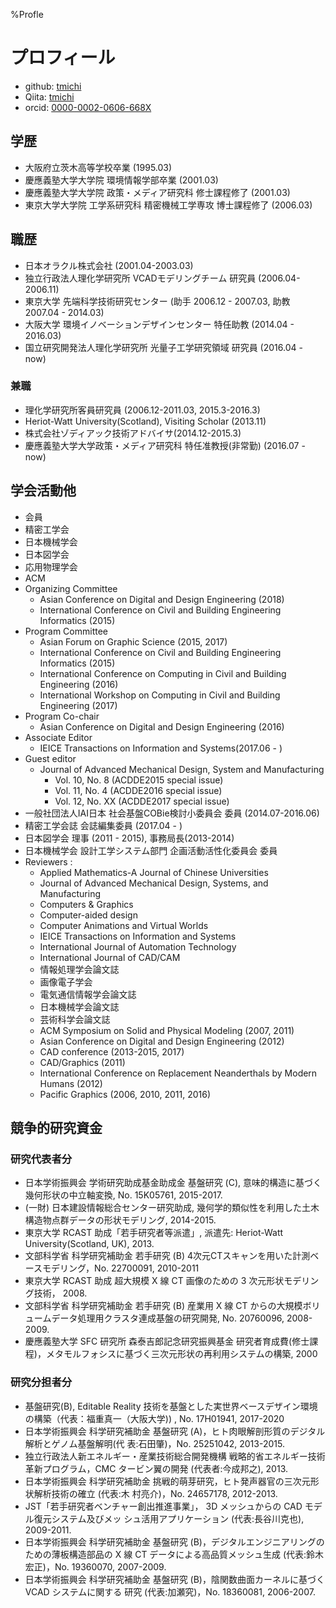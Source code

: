 %Profle
# プロフィール
 - github:  [tmichi](https://github.com/tmichi/)
 - Qiita:  [tmichi](https://qiita.com/tmichi/)
 - orcid:  [0000-0002-0606-668X](https://orcid.org/0000-0002-0606-668X)

## 学歴
 - 大阪府立茨木高等学校卒業 (1995.03)
 - 慶應義塾大学大学院 環境情報学部卒業 (2001.03)
 - 慶應義塾大学大学院 政策・メディア研究科 修士課程修了 (2001.03)
 - 東京大学大学院 工学系研究科 精密機械工学専攻 博士課程修了 (2006.03)

## 職歴
 - 日本オラクル株式会社 (2001.04-2003.03)
 - 独立行政法人理化学研究所 VCADモデリングチーム 研究員 (2006.04-2006.11)
 - 東京大学 先端科学技術研究センター (助手 2006.12 - 2007.03, 助教 2007.04 - 2014.03)
 - 大阪大学 環境イノベーションデザインセンター 特任助教 (2014.04 - 2016.03)
 - 国立研究開発法人理化学研究所 光量子工学研究領域 研究員 (2016.04 - now)

### 兼職
 - 理化学研究所客員研究員 (2006.12-2011.03, 2015.3-2016.3)
 - Heriot-Watt University(Scotland), Visiting Scholar (2013.11)
 - 株式会社ゾディアック技術アドバイサ(2014.12-2015.3)
 - 慶應義塾大学大学政策・メディア研究科 特任准教授(非常勤) (2016.07 - now)

## 学会活動他
 - 会員
  - 精密工学会
  - 日本機械学会
  - 日本図学会
  - 応用物理学会
  - ACM
 - Organizing Committee
   - Asian Conference on Digital and Design Engineering (2018)
   - International Conference on Civil and Building Engineering Informatics (2015)
 - Program Committee
   - Asian Forum on Graphic Science (2015, 2017)
   - International Conference on Civil and Building Engineering Informatics (2015)
   - International Conference on Computing in Civil and Building Engineering (2016)
   - International Workshop on Computing in Civil and Building Engineering (2017)
 - Program Co-chair
   -  Asian Conference on Digital and Design Engineering (2016)
 - Associate Editor
    - IEICE Transactions on Information and Systems(2017.06 - )
 - Guest editor
   - Journal of Advanced Mechanical Design, System and Manufacturing
      -  Vol. 10, No. 8 (ACDDE2015 special issue)
      -  Vol. 11, No. 4 (ACDDE2016 special issue)
      -  Vol. 12, No. XX  (ACDDE2017 special issue)
 - 一般社団法人IAI日本 社会基盤COBie検討小委員会 委員 (2014.07-2016.06)
 - 精密工学会誌 会誌編集委員 (2017.04 - )
 - 日本図学会 理事 (2011 - 2015), 事務局長(2013-2014)
 - 日本機械学会 設計工学システム部門 企画活動活性化委員会 委員
 - Reviewers :
    - Applied Mathematics-A Journal of Chinese Universities
    - Journal of Advanced Mechanical Design, Systems, and Manufacturing
    - Computers & Graphics
    - Computer-aided design
    - Computer Animations and Virtual Worlds
    - IEICE Transactions on Information and Systems
    - International Journal of Automation Technology
    - International Journal of CAD/CAM
    - 情報処理学会論文誌
    - 画像電子学会
    - 電気通信情報学会論文誌
    - 日本機械学会論文誌
    - 芸術科学会論文誌
    - ACM Symposium on Solid and Physical Modeling (2007, 2011)
    - Asian Conference on Digital and Design Engineering (2012)
    - CAD conference (2013-2015, 2017)
    - CAD/Graphics (2011)
    - International Conference on Replacement Neanderthals by Modern Humans
    (2012)
    - Pacific Graphics (2006, 2010, 2011, 2016)

## 競争的研究資金
### 研究代表者分
- 日本学術振興会 学術研究助成基金助成金 基盤研究 (C), 意味的構造に基づく幾何形状の中立軸変換, No. 15K05761, 2015-2017.
- (一財) 日本建設情報総合センター研究助成, 幾何学的類似性を利用した土木構造物点群データの形状モデリング, 2014-2015.
- 東京大学 RCAST 助成「若手研究者等派遣」, 派遣先: Heriot-Watt University(Scotland, UK),  2013.
- 文部科学省 科学研究補助金 若手研究 (B) 4次元CTスキャンを用いた計測ベースモデリング，No. 22700091, 2010-2011
- 東京大学 RCAST 助成 超大規模 X 線 CT 画像のための 3 次元形状モデリング技術， 2008.
- 文部科学省 科学研究補助金 若手研究 (B) 産業用 X 線 CT からの大規模ボリュームデータ処理用クラスタ連成基盤の研究開発, No. 20760096, 2008-2009.
- 慶應義塾大学 SFC 研究所 森泰吉郎記念研究振興基金 研究者育成費(修士課程)，メタモルフォシスに基づく三次元形状の再利用システムの構築, 2000

### 研究分担者分
- 基盤研究(B),  Editable Reality 技術を基盤とした実世界ベースデザイン環境の構築（代表：福重真一（大阪大学)) , No. 17H01941, 2017-2020
- 日本学術振興会 科学研究補助金 基盤研究 (A)，ヒト肉眼解剖形質のデジタル解析とゲノム基盤解明(代 表:石田肇)，No. 25251042, 2013-2015.
- 独立行政法人新エネルギー・産業技術総合開発機構 戦略的省エネルギー技術革新プログラム，CMC タービン翼の開発 (代表者:今成邦之), 2013.
- 日本学術振興会 科学研究補助金 挑戦的萌芽研究，ヒト発声器官の三次元形状解析技術の確立 (代表:木 村亮介)，No. 24657178, 2012-2013.
- JST「若手研究者ベンチャー創出推進事業」， 3D メッシュからの CAD モデル復元システム及びメッ シュ活用アプリケーション (代表:長谷川克也), 2009-2011.
- 日本学術振興会 科学研究補助金 基盤研究 (B)，デジタルエンジニアリングのための薄板構造部品の X 線 CT データによる高品質メッシュ生成 (代表:鈴木宏正)，No. 19360070, 2007-2009.
- 日本学術振興会 科学研究補助金 基盤研究 (B)，陰関数曲面カーネルに基づく VCAD システムに関する 研究 (代表:加瀬究)，No. 18360081, 2006-2007.
